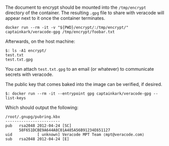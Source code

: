 The document to encrypt should be mounted into the `/tmp/encrypt` directory of the container. The resulting `.gpg` file to share with veracode will appear next to it once the container terminates.

```
docker run --rm -it -v "${PWD}/encrypt/:/tmp/encrypt/" captainkark/veracode-gpg /tmp/encrypt/foobar.txt
```

Afterwards, on the host machine:

```
$: ls -A1 encrypt/
test.txt
test.txt.gpg
```

You can attach `test.txt.gpg` to an email (or whatever) to communicate secrets with veracode.

The public key that comes baked into the image can be verified, if desired.

```
$: docker run --rm -it --entrypoint gpg captainkark/veracode-gpg --list-keys
```

Which should output the following:

```
/root/.gnupg/pubring.kbx
------------------------
pub   rsa2048 2012-04-24 [SC]
      58F651DCBE9A644A8C01A485A56B91234E651127
uid           [ unknown] Veracode MPT Team ⟨mpt@veracode.com⟩
sub   rsa2048 2012-04-24 [E]
```
